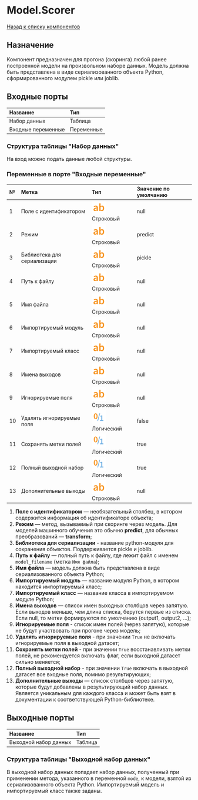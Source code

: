 # Model.Scorer

[Назад к списку компонентов](../README.md)

## Назначение

Компонент предназначен для прогона (скоринга) любой ранее построенной модели на произвольном наборе данных. Модель должна быть представлена в виде сериализованного объекта Python, сформированного модулем pickle или joblib.

## Входные порты

| Название                | Тип        |
|:------------------------|:-----------|
| Набор данных            | Таблица    |
| Входные переменные      | Переменные |

### Структура таблицы "Набор данных"

На вход можно подать данные любой структуры.

### Переменные в порте "Входные переменные"

| №   | Метка                       | Тип                                     | Значение по умолчанию  |
|:----|:----------------------------|:----------------------------------------|:-----------------------|
| 1   | Поле с идентификатором      | ![](./img/string.svg) Строковый         |null                    |
| 2   | Режим                       | ![](./img/string.svg) Строковый         |predict                 |
| 3   | Библиотека для сериализации | ![](./img/string.svg) Строковый         |pickle                  |
| 4   | Путь к файлу                | ![](./img/string.svg) Строковый         |null                    |
| 5   | Имя файла                   | ![](./img/string.svg) Строковый         |null                    |
| 6   | Импортируемый модуль        | ![](./img/string.svg) Строковый         |null                    |
| 7   | Импортируемый класс         | ![](./img/string.svg) Строковый         |null                    |
| 8   | Имена выходов               | ![](./img/string.svg) Строковый         |null                    |
| 9   | Игнорируемые поля           | ![](./img/string.svg) Строковый         |null                    |
| 10  | Удалять игнорируемые поля   | ![](./img/logical.svg) Логический       |false                   |
| 11  | Сохранять метки полей       | ![](./img/logical.svg) Логический       |true                    |
| 12  | Полный выходной набор       | ![](./img/logical.svg) Логический       |true                    |
| 13  | Дополнительные выходы       | ![](./img/string.svg) Строковый         |null                    |

1. **Поле с идентификатором** — необязательный столбец, в котором содержится информация об идентификаторе объекта;
2. **Режим** — метод, вызываемый при скоринге через модель. Для моделей машинного обучения это обычно **predict**, для обычных преобразований — **transform**;
3. **Библиотека для сериализации** - название python-модуля для сохранения объектов. Поддерживается pickle и joblib.
4. **Путь к файлу** — полный путь к файлу, где лежит файл с именем `model_filename` (метка `Имя файла`);
5. **Имя файла** — модель должна быть представлена в виде сериализованного объекта Python;
6. **Импортируемый модуль** — название модуля Python, в котором находится импортируемый класс;
7. **Импортируемый класс** — название класса в импортируемом модуле Python;
8. **Имена выходов** — список имен выходных столбцов через запятую. Если выходов меньше, чем длина списка, берутся первые из списка. Если null, то метки формируются по умолчанию (output1, output2, ...);
9. **Игнорируемые поля** - список имен полей (через запятую), которые не будут участвовать при прогоне через модель;
10. **Удалять игнорируемые поля** - при значении `True` не включать игнорируемые поля в выходной датасет;
11. **Сохранять метки полей** - при значении `True` восстанавливать метки полей, не рекомендуется включать флаг, если выходной датасет сильно меняется;
12. **Полный выходной набор** - при значении `True` включать в выходной датасет все входные поля, помимо результирующих;
13. **Дополнительные выходы** — список столбцов через запятую, которые будут добавлены в результирующий набор данных. Является уникальным для каждого класса и может быть взят в документации к соответствующей Python-библиотеке.

## Выходные порты

| Название              | Тип        |
|:----------------------|:-----------|
| Выходной набор данных | Таблица    |

### Структура таблицы "Выходной набор данных"
В выходной набор данных попадает набор данных, полученный при применении метода, указанного в переменной `mode`, к модели, взятой из сериализованного объекта Python.
Импортируемый модель и импортируемый класс также заданы.
